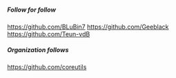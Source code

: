 ##### Follow for follow

https://github.com/BLuBin7
https://github.com/Geeblack
https://github.com/Teun-vdB

##### Organization follows

https://github.com/coreutils

